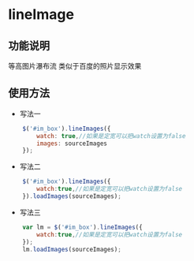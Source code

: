 # lineImage


## 功能说明

等高图片瀑布流 类似于百度的照片显示效果


## 使用方法



>
- 写法一
```javascript
    $('#im_box').lineImages({
        watch: true,//如果是定宽可以把watch设置为false        
        images: sourceImages
    });   
```
- 写法二  
```javascript
    $('#im_box').lineImages({
        watch:true,//如果是定宽可以把watch设置为false
    }).loadImages(sourceImages); 
```
- 写法三  
```javascript
    var lm = $('#im_box').lineImages({
        watch:true,//如果是定宽可以把watch设置为false
    });   
    lm.loadImages(sourceImages);
```
    

         

         

